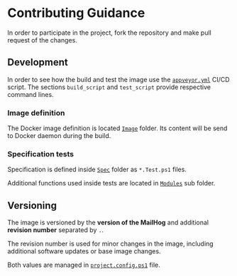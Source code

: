 Contributing Guidance
==

In order to participate in the project, fork the repository and make pull request of the changes.


## Development

In order to see how the build and test the image use the [`appveyor.yml`](appveyor.yml) CI/CD script.
The sections `build_script` and `test_script` provide respective command lines.


### Image definition

The Docker image definition is located [`Image`](Image/) folder.
Its content will be send to Docker daemon during the build. 


### Specification tests

Specification is defined inside [`Spec`](Spec/) folder as `*.Test.ps1` files.

Additional functions used inside tests are located in [`Modules`](Spec/Modules/) sub folder.


## Versioning

The image is versioned by the **version of the MailHog** and additional **revision number** separated by `.`.

The revision number is used for minor changes in the image, including additional software updates or base image changes.

Both values are managed in [`project.config.ps1`](project.config.ps1) file.
